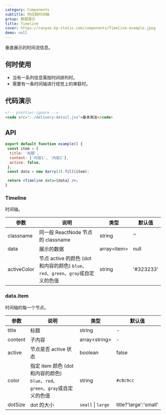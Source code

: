 ```yaml
---
category: Components
subtitle: 供应链时间轴
group: 数据展示
title: Timeline
cover: https://canyan.kp-static.com/components/Timeline-example.jpeg
demo: null
---
```


垂直展示的时间流信息。

## 何时使用

- 当有一系列信息需按时间排列时。
- 需要有一条时间轴进行视觉上的串联时。

## 代码演示

```html
<!-- prettier-ignore -->
<code src="../delivery-detail.jsx">基本用法</code>
```

## API

```jsx
export default function example() {
 const item = {
  title: '标题',
  content: ['内容1', '内容2'],
  active: false,
 };
 const data = new Aarry(3).fill(item);

 return <Timeline data={data} />;
}
```

### Timeline

时间轴。

| 参数        | 说明                                                                               | 类型         | 默认值    |
| ----------- | ---------------------------------------------------------------------------------- | ------------ | --------- |
| classname   | 同一般 ReactNode 节点的 classname                                                  | string       | ''        |  |
| data        | 展示的数据                                                                         | array\<item> | null      |
| activeColor | 节点 active 的颜色 (dot 和内容的颜色) `blue`、`red`、`green`、`gray`或自定义的色值 | string       | '#323233' |

### data.item

时间轴的每一个节点。

| 参数    | 说明                                                                           | 类型               | 默认值                |
| ------- | ------------------------------------------------------------------------------ | ------------------ | --------------------- |
| title   | 标题                                                                           | string             | -                     |
| content | 子内容                                                                         | array\<string>     | -                     |
| active  | 节点是否 active 状态                                                           | boolean            | false                 |
| color   | 指定 item 颜色 (dot 和内容的颜色) `blue`、`red`、`green`、`gray`或自定义的色值 | string             | `#c8c9cc`             |
| dotSize | dot 的大小                                                                     | `small` \| `large` | title?'large':'small' |
